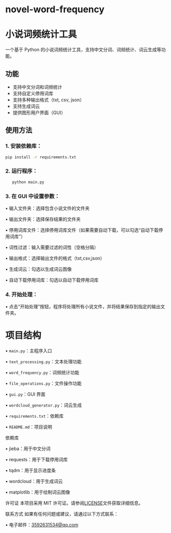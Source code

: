 # novel-word-frequency
# 小说词频统计工具

一个基于 Python 的小说词频统计工具，支持中文分词、词频统计、词云生成等功能。

## 功能
- 支持中文分词和词频统计
- 支持自定义停用词库
- 支持多种输出格式（txt, csv, json）
- 支持生成词云
- 提供图形用户界面（GUI）

## 使用方法
### 1. **安装依赖库**：
   ```bash
   pip install -r requirements.txt
   ```



### 2. 运行程序：

```bash
   python main.py
   ```



### 3. 在 GUI 中设置参数：

• 输入文件夹：选择包含小说文件的文件夹

• 输出文件夹：选择保存结果的文件夹

• 停用词库文件：选择停用词库文件（如果需要自动下载，可以勾选“自动下载停用词库”）

• 词性过滤：输入需要过滤的词性（空格分隔）

• 输出格式：选择输出文件的格式（txt,csv,json）

• 生成词云：勾选以生成词云图像

• 自动下载停用词库：勾选以自动下载停用词库


### 4. 开始处理：

• 点击“开始处理”按钮，程序将处理所有小说文件，并将结果保存到指定的输出文件夹。

# 项目结构

• `main.py`：主程序入口

• `text_processing.py`：文本处理功能

• `word_frequency.py`：词频统计功能

• `file_operations.py`：文件操作功能

• `gui.py`：GUI 界面

• `wordcloud_generator.py`：词云生成

• `requirements.txt`：依赖库

• `README.md`：项目说明


依赖库

• jieba：用于中文分词

• requests：用于下载停用词库

• tqdm：用于显示进度条

• wordcloud：用于生成词云

• matplotlib：用于绘制词云图像


许可证
本项目采用 MIT 许可证。请参阅[LICENSE](LICENSE)文件获取详细信息。


联系方式
如果有任何问题或建议，请通过以下方式联系：

• 电子邮件：3592631534@qq.com
